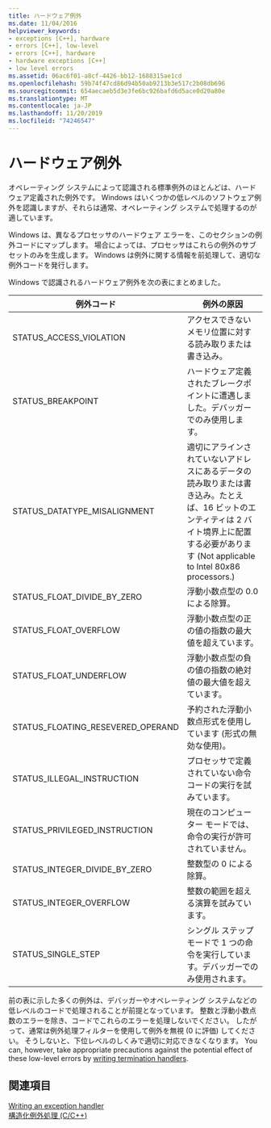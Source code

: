 ```yaml
---
title: ハードウェア例外
ms.date: 11/04/2016
helpviewer_keywords:
- exceptions [C++], hardware
- errors [C++], low-level
- errors [C++], hardware
- hardware exceptions [C++]
- low level errors
ms.assetid: 06ac6f01-a8cf-4426-bb12-1688315ae1cd
ms.openlocfilehash: 59b74f47cd86d94b50ab9213b3e517c2b08db696
ms.sourcegitcommit: 654aecaeb5d3e3fe6bc926bafd6d5ace0d20a80e
ms.translationtype: MT
ms.contentlocale: ja-JP
ms.lasthandoff: 11/20/2019
ms.locfileid: "74246547"
---
```

# <a name="hardware-exceptions"></a>ハードウェア例外

オペレーティング システムによって認識される標準例外のほとんどは、ハードウェア定義された例外です。 Windows はいくつかの低レベルのソフトウェア例外を認識しますが、それらは通常、オペレーティング システムで処理するのが適しています。

Windows は、異なるプロセッサのハードウェア エラーを、このセクションの例外コードにマップします。 場合によっては、プロセッサはこれらの例外のサブセットのみを生成します。 Windows は例外に関する情報を前処理して、適切な例外コードを発行します。

Windows で認識されるハードウェア例外を次の表にまとめました。

|例外コード|例外の原因|
|--------------------|------------------------|
|STATUS_ACCESS_VIOLATION|アクセスできないメモリ位置に対する読み取りまたは書き込み。|
|STATUS_BREAKPOINT|ハードウェア定義されたブレークポイントに遭遇しました。デバッガーでのみ使用します。|
|STATUS_DATATYPE_MISALIGNMENT|適切にアラインされていないアドレスにあるデータの読み取りまたは書き込み。たとえば、16 ビットのエンティティは 2 バイト境界上に配置する必要があります (Not applicable to Intel 80*x*86 processors.)|
|STATUS_FLOAT_DIVIDE_BY_ZERO|浮動小数点型の 0.0 による除算。|
|STATUS_FLOAT_OVERFLOW|浮動小数点型の正の値の指数の最大値を超えています。|
|STATUS_FLOAT_UNDERFLOW|浮動小数点型の負の値の指数の絶対値の最大値を超えています。|
|STATUS_FLOATING_RESEVERED_OPERAND|予約された浮動小数点形式を使用しています (形式の無効な使用)。|
|STATUS_ILLEGAL_INSTRUCTION|プロセッサで定義されていない命令コードの実行を試みています。|
|STATUS_PRIVILEGED_INSTRUCTION|現在のコンピューター モードでは、命令の実行が許可されていません。|
|STATUS_INTEGER_DIVIDE_BY_ZERO|整数型の 0 による除算。|
|STATUS_INTEGER_OVERFLOW|整数の範囲を超える演算を試みています。|
|STATUS_SINGLE_STEP|シングル ステップ モードで 1 つの命令を実行しています。デバッガーでのみ使用されます。|

前の表に示した多くの例外は、デバッガーやオペレーティング システムなどの低レベルのコードで処理されることが前提となっています。 整数と浮動小数点数のエラーを除き、コードでこれらのエラーを処理しないでください。 したがって、通常は例外処理フィルターを使用して例外を無視 (0 に評価) してください。 そうしないと、下位レベルのしくみで適切に対応できなくなります。 You can, however, take appropriate precautions against the potential effect of these low-level errors by [writing termination handlers](../cpp/writing-a-termination-handler.md).

## <a name="see-also"></a>関連項目

[Writing an exception handler](../cpp/writing-an-exception-handler.md)<br/>
[構造化例外処理 (C/C++)](../cpp/structured-exception-handling-c-cpp.md)